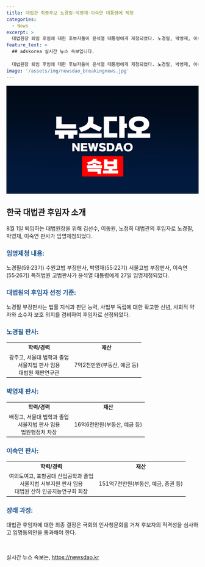 ```yaml
---
title: 대법관 최종후보 노경필·박영재·이숙연 대통령에 제청
categories:
  - News
excerpt: >
  대법원장 퇴임 후임에 대한 후보자들이 윤석열 대통령에게 제청되었다. 노경필, 박영재, 이숙연 판사들은 대법원에 필요한 법률 지식과 판단 능력을 보유하며 사법부 독립에 대한 확고한 신념과 사회적 약자 보호 의지를 겸비했다. 각각의 경력과 재산 현황이 공개되었는데, 국회에서의 인사청문회를 거쳐 후임 대법관으로 임명될 예정이다.
feature_text: >
  ## adskorea 실시간 뉴스 속보입니다.

  대법원장 퇴임 후임에 대한 후보자들이 윤석열 대통령에게 제청되었다. 노경필, 박영재, 이숙연 판사들은 대법원에 필요한 법률 지식과 판단 능력을 보유하며 사법부 독립에 대한 확고한 신념과 사회적 약자 보호 의지를 겸비했다. 각각의 경력과 재산 현황이 공개되었는데, 국회에서의 인사청문회를 거쳐 후임 대법관으로 임명될 예정이다.
image: '/assets/img/newsdao_breakingnews.jpg'
---
```


<p><img src="/assets/img/newsdao_breakingnews.jpg" alt="adskorea 속보" /></p>

<h2 data-ke-size="size26">한국 대법관 후임자 소개</h2>

<p data-ke-size="size16">8월 1일 퇴임하는 대법원장을 위해 김선수, 이동원, 노정희 대법관의 후임자로 노경필, 박영재, 이숙연 판사가 임명제청되었다.</p>

<h3><b><span style="color: #1a5490;">임명제청 내용:</span></b></h3>

<p data-ke-size="size16">노경필(59·23기) 수원고법 부장판사, 박영재(55·22기) 서울고법 부장판사, 이숙연(55·26기) 특허법원 고법판사가 윤석열 대통령에게 27일 임명제청되었다.</p>

<h3><b><span style="color: #1a5490;">대법원의 후임자 선정 기준:</span></b></h3>

<p data-ke-size="size16">노경필 부장판사는 법률 지식과 판단 능력, 사법부 독립에 대한 확고한 신념, 사회적 약자와 소수자 보호 의지를 겸비하여 후임자로 선정되었다.</p>

<h3><b><span style="color: #1a5490;">노경필 판사:</span></b></h3>

<table>
    <tr>
        <td style="text-align: center; height: 17px;"><b>학력/경력</b></td>
        <td style="text-align: center; height: 17px;"><b>재산</b></td>
    </tr>
    <tr>
        <td style="text-align: center; height: 17px;">광주고, 서울대 법학과 졸업<br>서울지법 판사 임용<br>대법원 재판연구관</td>
        <td style="text-align: center; height: 17px;">7억2천만원(부동산, 예금 등)</td>
    </tr>
</table>

<h3><b><span style="color: #1a5490;">박영재 판사:</span></b></h3>

<table>
    <tr>
        <td style="text-align: center; height: 17px;"><b>학력/경력</b></td>
        <td style="text-align: center; height: 17px;"><b>재산</b></td>
    </tr>
    <tr>
        <td style="text-align: center; height: 17px;">배정고, 서울대 법학과 졸업<br>서울지법 판사 임용<br>법원행정처 차장</td>
        <td style="text-align: center; height: 17px;">16억6천만원(부동산, 예금 등)</td>
    </tr>
</table>

<h3><b><span style="color: #1a5490;">이숙연 판사:</span></b></h3>

<table>
    <tr>
        <td style="text-align: center; height: 17px;"><b>학력/경력</b></td>
        <td style="text-align: center; height: 17px;"><b>재산</b></td>
    </tr>
    <tr>
        <td style="text-align: center; height: 17px;">여의도여고, 포항공대 산업공학과 졸업<br>서울지법 서부지원 판사 임용<br>대법원 산하 인공지능연구회 회장</td>
        <td style="text-align: center; height: 17px;">151억7천만원(부동산, 예금, 증권 등)</td>
    </tr>
</table>

<h3><b><span style="color: #1a5490;">장래 과정:</span></b></h3>

<p data-ke-size="size16">대법관 후임자에 대한 최종 결정은 국회의 인사청문회를 거쳐 후보자의 적격성을 심사하고 임명동의안을 통과해야 한다.</p>

<p data-ke-size="size16">&nbsp;</p>
실시간 뉴스 속보는, <a href="https://newsdao.kr" rel="dofollow">https://newsdao.kr</a>


